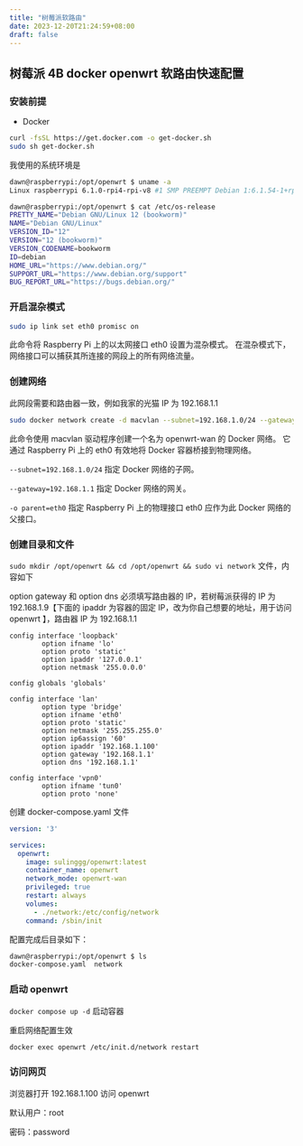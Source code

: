 ```yaml
---
title: "树莓派软路由"
date: 2023-12-20T21:24:59+08:00
draft: false
---
```


## 树莓派 4B docker openwrt 软路由快速配置

### 安装前提

- Docker

```bash
curl -fsSL https://get.docker.com -o get-docker.sh
sudo sh get-docker.sh
```

我使用的系统环境是

```bash
dawn@raspberrypi:/opt/openwrt $ uname -a
Linux raspberrypi 6.1.0-rpi4-rpi-v8 #1 SMP PREEMPT Debian 1:6.1.54-1+rpt2 (2023-10-05) aarch64 GNU/Linux

dawn@raspberrypi:/opt/openwrt $ cat /etc/os-release 
PRETTY_NAME="Debian GNU/Linux 12 (bookworm)"
NAME="Debian GNU/Linux"
VERSION_ID="12"
VERSION="12 (bookworm)"
VERSION_CODENAME=bookworm
ID=debian
HOME_URL="https://www.debian.org/"
SUPPORT_URL="https://www.debian.org/support"
BUG_REPORT_URL="https://bugs.debian.org/"
```

### 开启混杂模式
```bash
sudo ip link set eth0 promisc on
```

此命令将 Raspberry Pi 上的以太网接口 eth0 设置为混杂模式。 在混杂模式下，网络接口可以捕获其所连接的网段上的所有网络流量。

### 创建网络

此网段需要和路由器一致，例如我家的光猫 IP 为 192.168.1.1

```bash
sudo docker network create -d macvlan --subnet=192.168.1.0/24 --gateway=192.168.1.1 -o parent=eth0 openwrt-wan
```

此命令使用 macvlan 驱动程序创建一个名为 openwrt-wan 的 Docker 网络。 它通过 Raspberry Pi 上的 eth0 有效地将 Docker 容器桥接到物理网络。

`--subnet=192.168.1.0/24` 指定 Docker 网络的子网。

`--gateway=192.168.1.1` 指定 Docker 网络的网关。

`-o parent=eth0` 指定 Raspberry Pi 上的物理接口 eth0 应作为此 Docker 网络的父接口。

### 创建目录和文件

`sudo mkdir /opt/openwrt && cd /opt/openwrt && sudo vi network` 文件，内容如下

option gateway 和 option dns 必须填写路由器的 IP，若树莓派获得的 IP 为 192.168.1.9【下面的 ipaddr 为容器的固定 IP，改为你自己想要的地址，用于访问 openwrt 】，路由器 IP 为 192.168.1.1

```text
config interface 'loopback'
        option ifname 'lo'
        option proto 'static'
        option ipaddr '127.0.0.1'
        option netmask '255.0.0.0'

config globals 'globals'

config interface 'lan'
        option type 'bridge'
        option ifname 'eth0'
        option proto 'static'
        option netmask '255.255.255.0'
        option ip6assign '60'
        option ipaddr '192.168.1.100'
        option gateway '192.168.1.1'
        option dns '192.168.1.1'

config interface 'vpn0'
        option ifname 'tun0'
        option proto 'none'
```

创建 docker-compose.yaml 文件

```yaml
version: '3'

services:
  openwrt:
    image: sulinggg/openwrt:latest
    container_name: openwrt
    network_mode: openwrt-wan
    privileged: true
    restart: always
    volumes:
      - ./network:/etc/config/network
    command: /sbin/init
```

配置完成后目录如下：

```bash
dawn@raspberrypi:/opt/openwrt $ ls
docker-compose.yaml  network
```
### 启动 openwrt

`docker compose up -d` 启动容器

重启网络配置生效

```bash
docker exec openwrt /etc/init.d/network restart
```

### 访问网页

浏览器打开 192.168.1.100 访问 openwrt

默认用户：root

密码：password
